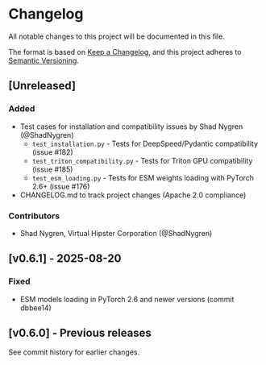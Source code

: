 # Changelog

All notable changes to this project will be documented in this file.

The format is based on [Keep a Changelog](https://keepachangelog.com/en/1.0.0/),
and this project adheres to [Semantic Versioning](https://semver.org/spec/v2.0.0.html).

## [Unreleased]

### Added
- Test cases for installation and compatibility issues by Shad Nygren (@ShadNygren)
  - `test_installation.py` - Tests for DeepSpeed/Pydantic compatibility (issue #182)
  - `test_triton_compatibility.py` - Tests for Triton GPU compatibility (issue #185)
  - `test_esm_loading.py` - Tests for ESM weights loading with PyTorch 2.6+ (issue #176)
- CHANGELOG.md to track project changes (Apache 2.0 compliance)

### Contributors
- Shad Nygren, Virtual Hipster Corporation (@ShadNygren)

## [v0.6.1] - 2025-08-20

### Fixed
- ESM models loading in PyTorch 2.6 and newer versions (commit dbbee14)

## [v0.6.0] - Previous releases

See commit history for earlier changes.